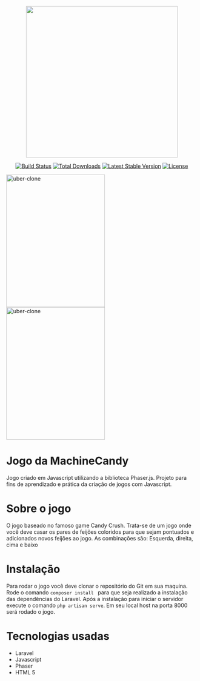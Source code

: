 <p align="center"><img src="https://res.cloudinary.com/dtfbvvkyp/image/upload/v1566331377/laravel-logolockup-cmyk-red.svg" width="400"></p>

<p align="center">
<a href="https://travis-ci.org/laravel/framework"><img src="https://travis-ci.org/laravel/framework.svg" alt="Build Status"></a>
<a href="https://packagist.org/packages/laravel/framework"><img src="https://poser.pugx.org/laravel/framework/d/total.svg" alt="Total Downloads"></a>
<a href="https://packagist.org/packages/laravel/framework"><img src="https://poser.pugx.org/laravel/framework/v/stable.svg" alt="Latest Stable Version"></a>
<a href="https://packagist.org/packages/laravel/framework"><img src="https://poser.pugx.org/laravel/framework/license.svg" alt="License"></a>
</p>


<div>
<img class="wp-image-thumb img-responsive minha-classe" src="https://ap.imagensbrasil.org/images/2019/12/29/1.png" width="260" height="350" alt="uber-clone" />
  <img class="wp-image-thumb img-responsive minha-classe" src="https://ap.imagensbrasil.org/images/2019/12/29/2.png" width="260" height="350" alt="uber-clone" />
</div>


# Jogo da MachineCandy

Jogo criado em Javascript utilizando a biblioteca Phaser.js.  Projeto para fins de aprendizado e prática da criação de jogos com Javascript. 

# Sobre o jogo

O jogo baseado no famoso game Candy Crush. Trata-se de um jogo onde você deve casar os pares de feijões coloridos para que sejam pontuados e adicionados novos feijões ao jogo. As combinações são: Esquerda, direita, cima e baixo

# Instalação

Para rodar o jogo você deve clonar o repositório do Git em sua maquina. Rode o comando ```composer install ```  para que seja realizado a instalação das dependências do Laravel. 
Após a instalação para iniciar o servidor execute o comando ``` php artisan serve ```. 
Em seu local host na porta 8000 será rodado o jogo.

# Tecnologias usadas

- Laravel 
- Javascript
- Phaser
- HTML 5

